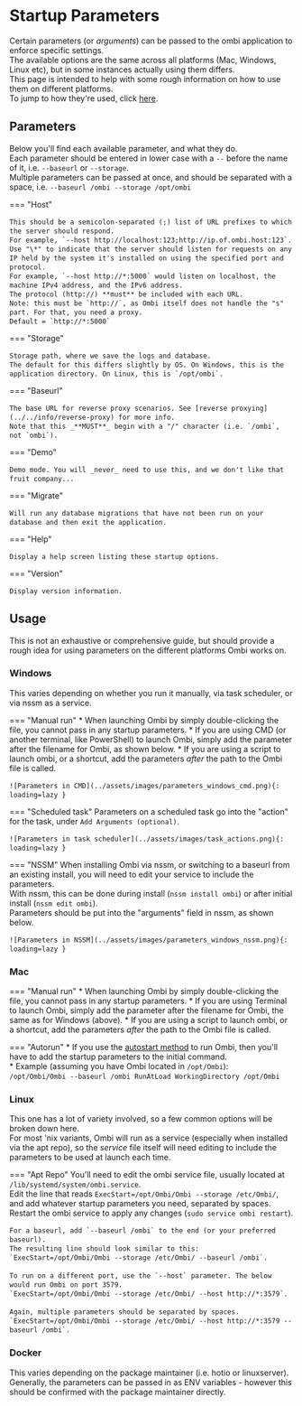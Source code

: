 # Startup Parameters

Certain parameters (or _arguments_) can be passed to the ombi application to enforce specific settings.  
The available options are the same across all platforms (Mac, Windows, Linux etc), but in some instances actually using them differs.  
This page is intended to help with some rough information on how to use them on different platforms.  
To jump to how they're used, click [here](#usage).  

## Parameters

Below you'll find each available parameter, and what they do.  
Each parameter should be entered in lower case with a `--` before the name of it, i.e. `--baseurl` or `--storage`.  
Multiple parameters can be passed at once, and should be separated with a space, i.e. `--baseurl /ombi --storage /opt/ombi`

=== "Host"

    This should be a semicolon-separated (;) list of URL prefixes to which the server should respond.  
    For example, `--host http://localhost:123;http://ip.of.ombi.host:123`.  
    Use "\*" to indicate that the server should listen for requests on any IP held by the system it's installed on using the specified port and protocol.  
    For example, `--host http://*:5000` would listen on localhost, the machine IPv4 address, and the IPv6 address.  
    The protocol (http://) **must** be included with each URL.  
    Note: this must be `http://`, as Ombi itself does not handle the "s" part. For that, you need a proxy.  
    Default = `http://*:5000`

=== "Storage"

    Storage path, where we save the logs and database.  
    The default for this differs slightly by OS. On Windows, this is the application directory. On Linux, this is `/opt/ombi`.  

=== "Baseurl"

    The base URL for reverse proxy scenarios. See [reverse proxying](../../info/reverse-proxy) for more info.  
    Note that this _**MUST**_ begin with a "/" character (i.e. `/ombi`, not `ombi`).

=== "Demo"

    Demo mode. You will _never_ need to use this, and we don't like that fruit company...

=== "Migrate"

    Will run any database migrations that have not been run on your database and then exit the application.  

=== "Help"

    Display a help screen listing these startup options.

=== "Version"

    Display version information.

## Usage

This is not an exhaustive or comprehensive guide, but should provide a rough idea for using parameters on the different platforms Ombi works on.

### Windows

This varies depending on whether you run it manually, via task scheduler, or via nssm as a service.

=== "Manual run"
    * When launching Ombi by simply double-clicking the file, you cannot pass in any startup parameters.
    * If you are using CMD (or another terminal, like PowerShell) to launch Ombi, simply add the parameter after the filename for Ombi, as shown below.
    * If you are using a script to launch ombi, or a shortcut, add the parameters _after_ the path to the Ombi file is called.

    ![Parameters in CMD](../assets/images/parameters_windows_cmd.png){: loading=lazy }  

=== "Scheduled task"
    Parameters on a scheduled task go into the "action" for the task, under `Add Arguments (optional)`.  

    ![Parameters in task scheduler](../assets/images/task_actions.png){: loading=lazy }

=== "NSSM"
    When installing Ombi via nssm, or switching to a baseurl from an existing install, you will need to edit your service to include the parameters.  
    With nssm, this can be done during install (`nssm install ombi`) or after initial install (`nssm edit ombi`).  
    Parameters should be put into the "arguments" field in nssm, as shown below.  

    ![Parameters in NSSM](../assets/images/parameters_windows_nssm.png){: loading=lazy }  

### Mac

=== "Manual run"
    * When launching Ombi by simply double-clicking the file, you cannot pass in any startup parameters.
    * If you are using Terminal to launch Ombi, simply add the parameter after the filename for Ombi, the same as for Windows (above).
    * If you are using a script to launch ombi, or a shortcut, add the parameters _after_ the path to the Ombi file is called.

=== "Autorun"
    * If you use the [autostart method](../../guides/installation/#mac-autostart) to run Ombi, then you'll have to add the startup parameters to the initial command.  
    * Example (assuming you have Ombi located in `/opt/Ombi`):  
    `/opt/Ombi/Ombi --baseurl /ombi RunAtLoad WorkingDirectory /opt/Ombi`

### Linux

This one has a lot of variety involved, so a few common options will be broken down here.  
For most 'nix variants, Ombi will run as a service (especially when installed via the apt repo), so the _service_ file itself will need editing to include the parameters to be used at launch each time.

=== "Apt Repo"
    You'll need to edit the ombi service file, usually located at `/lib/systemd/system/ombi.service`.  
    Edit the line that reads `ExecStart=/opt/Ombi/Ombi --storage /etc/Ombi/`, and add whatever startup parameters you need, separated by spaces.  
    Restart the ombi service to apply any changes (`sudo service ombi restart`).

    For a baseurl, add `--baseurl /ombi` to the end (or your preferred baseurl).  
    The resulting line should look similar to this:  
    `ExecStart=/opt/Ombi/Ombi --storage /etc/Ombi/ --baseurl /ombi`.  
    
    To run on a different port, use the `--host` parameter. The below would run Ombi on port 3579.   
    `ExecStart=/opt/Ombi/Ombi --storage /etc/Ombi/ --host http://*:3579`.

    Again, multiple parameters should be separated by spaces.  
    `ExecStart=/opt/Ombi/Ombi --storage /etc/Ombi/ --host http://*:3579 --baseurl /ombi`.

### Docker

This varies depending on the package maintainer (i.e. hotio or linuxserver).  
Generally, the parameters can be passed in as ENV variables - however this should be confirmed with the package maintainer directly.
